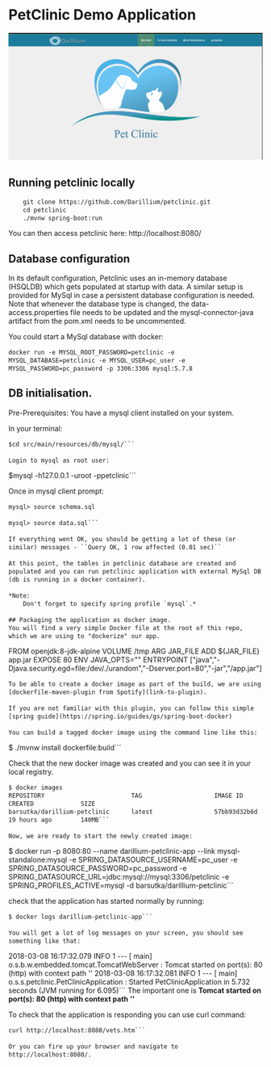 #  PetClinic Demo  Application
![Alt text](Petclinic.png?raw=true "Darillium Pet Clinic")
## Running petclinic locally
```
	git clone https://github.com/Darillium/petclinic.git
	cd petclinic
	./mvnw spring-boot:run
```

You can then access petclinic here: http://localhost:8080/

## Database configuration

In its default configuration, Petclinic uses an in-memory database (HSQLDB) which
gets populated at startup with data. A similar setup is provided for MySql in case a persistent database configuration is needed.
Note that whenever the database type is changed, the data-access.properties file needs to be updated and the mysql-connector-java artifact from the pom.xml needs to be uncommented.

You could start a MySql database with docker:

```
docker run -e MYSQL_ROOT_PASSWORD=petclinic -e MYSQL_DATABASE=petclinic -e MYSQL_USER=pc_user -e MYSQL_PASSWORD=pc_password -p 3306:3306 mysql:5.7.8
```

## DB initialisation.
Pre-Prerequisites:
	You have a mysql client installed on your system.

In your terminal:
```
$cd src/main/resources/db/mysql/```

Login to mysql as root user:

```
$mysql -h127.0.0.1 -uroot -ppetclinic```

Once in mysql client prompt:
```
mysql> source schema.sql

mysql> source data.sql```

If everything went OK, you should be getting a lot of these (or similar) messages - ``Query OK, 1 row affected (0.01 sec)``

At this point, the tables in petclinic database are created and populated and you can run petclinic application with external MySql DB (db is running in a docker container).

*Note:
	Don't forget to specify spring profile `mysql`.*

## Packaging the application as docker image.
You will find a very simple Docker file at the root of this repo, which we are using to "dockerize" our app.

```
FROM openjdk:8-jdk-alpine
VOLUME /tmp
ARG JAR_FILE
ADD ${JAR_FILE} app.jar
EXPOSE 80
ENV JAVA_OPTS=""
ENTRYPOINT ["java","-Djava.security.egd=file:/dev/./urandom","-Dserver.port=80","-jar","/app.jar"]
```
To be able to create a docker image as part of the build, we are using [dockerfile-maven-plugin from Spotify](link-to-plugin).

If you are not familiar with this plugin, you can follow this simple [spring guide](https://spring.io/guides/gs/spring-boot-docker)

You can build a tagged docker image using the command line like this:

```
$ ./mvnw install dockerfile:build```

Check that the new docker image was created and you can see it in your local registry.

```
$ docker images
REPOSITORY                        TAG                    IMAGE ID            CREATED             SIZE
barsutka/darillium-petclinic      latest                 57bb93d32b6d        19 hours ago        140MB```

Now, we are ready to start the newly created image:
```
$ docker run -p 8080:80 --name darillium-petclinic-app --link mysql-standalone:mysql -e SPRING_DATASOURCE_USERNAME=pc_user -e SPRING_DATASOURCE_PASSWORD=pc_password -e SPRING_DATASOURCE_URL=jdbc:mysql://mysql:3306/petclinic -e SPRING_PROFILES_ACTIVE=mysql -d barsutka/darillium-petclinic```

check that the application has started normally by running:
```
$ docker logs darillium-petclinic-app```

You will get a lot of log messages on your screen, you should see something like that:
```
2018-03-08 16:17:32.079  INFO 1 --- [           main] o.s.b.w.embedded.tomcat.TomcatWebServer  : Tomcat started on port(s): 80 (http) with context path ''
2018-03-08 16:17:32.081  INFO 1 --- [           main] o.s.s.petclinic.PetClinicApplication     : Started PetClinicApplication in 5.732 seconds (JVM running for 6.095)```
The important one is **Tomcat started on port(s): 80 (http) with context path ''**

To check that the application is responding you can use curl command:
```
curl http://localhost:8080/vets.htm```

Or you can fire up your browser and navigate to http://localhost:8080/.
